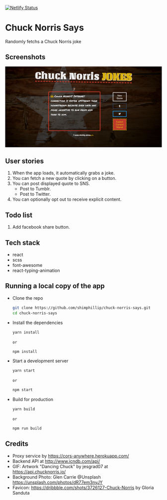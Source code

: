 [![Netlify Status](https://api.netlify.com/api/v1/badges/95baca14-8820-4589-9704-cd96c5f9e2e0/deploy-status)](https://app.netlify.com/sites/chuck-norris-says/deploys)

# Chuck Norris Says

Randomly fetchs a Chuck Norris joke

## Screenshots

![screenshot](./docs/screenshot.png)

## User stories

1. When the app loads, it automatically grabs a joke.
2. You can fetch a new quote by clicking on a button.
3. You can post displayed quote to SNS.
   - Post to Tumblr.
   - Post to Twitter.
4. You can optionally opt out to receive explicit content.

## Todo list

1. Add facebook share button.

## Tech stack

- react
- scss
- font-awesome
- react-typing-animation

## Running a local copy of the app

- Clone the repo

  ```bash
  git clone https://github.com/shimphillip/chuck-norris-says.git
  cd chuck-norris-says
  ```

- Install the dependencies

  ```bash
  yarn install
  ```

  `or`

  ```bash
  npm install
  ```

- Start a development server

  ```bash
  yarn start
  ```

  `or`

  ```bash
  npm start
  ```

- Build for production
  ```bash
  yarn build
  ```
  `or`
  ```bash
  npm run build
  ```

## Credits

- Proxy service by https://cors-anywhere.herokuapp.com/
- Backend API at http://www.icndb.com/api/
- GIF: Artwork "Dancing Chuck" by jesgrad07 at https://api.chucknorris.io/
- Background Photo: Glen Carrie @Unsplash https://unsplash.com/photos/dR77em3nyJY
- Favicon: https://dribbble.com/shots/3726127-Chuck-Norris by Gloria Sanduta
